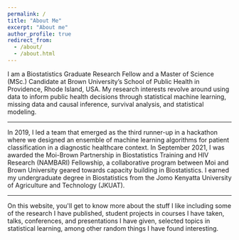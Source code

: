 ```yaml
---
permalink: /
title: "About Me"
excerpt: "About me"
author_profile: true
redirect_from:
  - /about/
  - /about.html
---
```


I am a Biostatistics Graduate Research Fellow and a Master of Science (MSc.) Candidate at Brown University’s School of Public Health in Providence, Rhode Island, USA. My research interests revolve around using data to inform public health decisions through statistical machine learning, missing data and causal inference, survival analysis, and statistical modeling. <br>
<hr>

In 2019, I led a team that emerged as the third runner-up in a hackathon where we designed an ensemble of machine learning algorithms for patient classification in a diagnostic healthcare context. In September 2021, I was awarded the Moi-Brown Partnership in Biostatistics Training and HIV Research (NAMBARI) Fellowship, a collaborative program between Moi and Brown University geared towards capacity building in Biostatistics. I earned my undergraduate degree in Biostatistics from the Jomo Kenyatta University of Agriculture and Technology (JKUAT). <br>
<hr>

On this website, you'll get to know more about the stuff I like including some of the research I have published, student projects in courses I have taken, talks, conferences, and presentations I have given, selected topics in statistical learning, among other random things I have found interesting.
